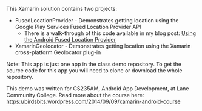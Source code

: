This Xamarin solution contains two projects:
* FusedLocationProvider - Demonstrates getting location using the Google Play Services Fused Location Provider API
  * There is a walk-through of this code available in my blog post: [Using the Android Fused Location Provider](https://birdsbits.wordpress.com/2016/05/27/create-location-aware-android-apps/)
* XamarinGeolocator - Demonstrates getting location using the Xamarin cross-platform Geolocator plug-in
  

Note: This app is just one app in the class demo repository.
To get the source code for this app you will need to
clone or download the whole repository.

This demo was written for CS235AM, Android App Development, at Lane Community College.
Read more about the course here: https://birdsbits.wordpress.com/2014/09/09/xamarin-android-course
